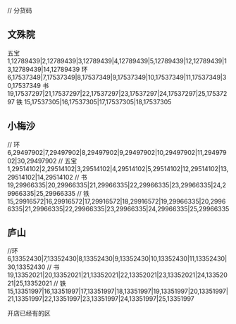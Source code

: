 // 分货码


## 文殊院
五宝
1,12789439|2,12789439|3,12789439|4,12789439|5,12789439|12,12789439|13,12789439|14,12789439
环
6,17537349|7,17537349|8,17537349|9,17537349|10,17537349|11,17537349|30,17537349
书
19,17537297|21,17537297|22,17537297|23,17537297|24,17537297|25,17537297
铁
15,17537305|16,17537305|17,17537305|18,17537305

## 小梅沙
// 环
6,29497902|7,29497902|8,29497902|9,29497902|10,29497902|11,29497902|30,29497902
// 五宝
1,29514102|2,29514102|3,29514102|4,29514102|5,29514102|12,29514102|13,29514102|14,29514102
// 书
19,29966335|20,29966335|21,29966335|22,29966335|23,29966335|24,29966335|25,29966335
// 铁
15,29916572|16,29916572|17,29916572|18,29916572|19,29966335|20,29966335|21,29966335|22,29966335|23,29966335|24,29966335|25,29966335


## 庐山
//环
6,13352430|7,13352430|8,13352430|9,13352430|10,13352430|11,13352430|30,13352430
// 书
19,13352021|20,13352021|21,13352021|22,13352021|23,13352021|24,13352021|25,13352021
// 铁
15,13351997|16,13351997|17,13351997|18,13351997|19,13351997|20,13351997|21,13351997|22,13351997|23,13351997|24,13351997|25,13351997


开店已经有的区